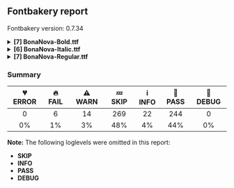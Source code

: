 ## Fontbakery report

Fontbakery version: 0.7.34

<details>
<summary><b>[7] BonaNova-Bold.ttf</b></summary>
<details>
<summary>🔥 <b>FAIL:</b> Are there caret positions declared for every ligature?</summary>

* [com.google.fonts/check/ligature_carets](https://font-bakery.readthedocs.io/en/latest/fontbakery/profiles/googlefonts.html#com.google.fonts/check/ligature_carets)
<pre>--- Rationale ---

All ligatures in a font must have corresponding caret (text cursor) positions
defined in the GDEF table, otherwhise, users may experience issues with caret
rendering.

If using GlyphsApp, ligature carets can be set directly on canvas by accessing
the `Glyph -&gt; Set Anchors` menu option or by pressing the `Cmd+U` keyboard
shortcut.

If designing with UFOs, (as of Oct 2020) ligature carets are not yet compiled
by ufo2ft, and therefore will not build via FontMake. See
googlefonts/ufo2ft/issues/329


</pre>

* 🔥 **FAIL** Failed to lookup ligatures. This font file seems to be malformed. For more info, read: https://github.com/googlefonts/fontbakery/issues/1596 [code: malformed]

</details>
<details>
<summary>🔥 <b>FAIL:</b> Is there kerning info for non-ligated sequences?</summary>

* [com.google.fonts/check/kerning_for_non_ligated_sequences](https://font-bakery.readthedocs.io/en/latest/fontbakery/profiles/googlefonts.html#com.google.fonts/check/kerning_for_non_ligated_sequences)
<pre>--- Rationale ---

Fonts with ligatures should have kerning on the corresponding non-ligated
sequences for text where ligatures aren&#x27;t used (eg
https://github.com/impallari/Raleway/issues/14).


</pre>

* 🔥 **FAIL** Failed to lookup ligatures. This font file seems to be malformed. For more info, read: https://github.com/googlefonts/fontbakery/issues/1596 [code: malformed]

</details>
<details>
<summary>⚠ <b>WARN:</b> Checking OS/2 achVendID.</summary>

* [com.google.fonts/check/vendor_id](https://font-bakery.readthedocs.io/en/latest/fontbakery/profiles/googlefonts.html#com.google.fonts/check/vendor_id)
<pre>--- Rationale ---

Microsoft keeps a list of font vendors and their respective contact info. This
list is updated regularly and is indexed by a 4-char &quot;Vendor ID&quot; which is
stored in the achVendID field of the OS/2 table.

Registering your ID is not mandatory, but it is a good practice since some
applications may display the type designer / type foundry contact info on some
dialog and also because that info will be visible on Microsoft&#x27;s website:

https://docs.microsoft.com/en-us/typography/vendors/

This check verifies whether or not a given font&#x27;s vendor ID is registered in
that list or if it has some of the default values used by the most common font
editors.

Each new FontBakery release includes a cached copy of that list of vendor IDs.
If you registered recently, you&#x27;re safe to ignore warnings emitted by this
check, since your ID will soon be included in one of our upcoming releases.


</pre>

* ⚠ **WARN** OS/2 VendorID value 'NONE' is not yet recognized. If you registered it recently, then it's safe to ignore this warning message. Otherwise, you should set it to your own unique 4 character code, and register it with Microsoft at https://www.microsoft.com/typography/links/vendorlist.aspx
 [code: unknown]

</details>
<details>
<summary>⚠ <b>WARN:</b> Check if each glyph has the recommended amount of contours.</summary>

* [com.google.fonts/check/contour_count](https://font-bakery.readthedocs.io/en/latest/fontbakery/profiles/googlefonts.html#com.google.fonts/check/contour_count)
<pre>--- Rationale ---

Visually QAing thousands of glyphs by hand is tiring. Most glyphs can only be
constructured in a handful of ways. This means a glyph&#x27;s contour count will
only differ slightly amongst different fonts, e.g a &#x27;g&#x27; could either be 2 or 3
contours, depending on whether its double story or single story.

However, a quotedbl should have 2 contours, unless the font belongs to a
display family.

This check currently does not cover variable fonts because there&#x27;s plenty of
alternative ways of constructing glyphs with multiple outlines for each feature
in a VarFont. The expected contour count data for this check is currently
optimized for the typical construction of glyphs in static fonts.


</pre>

* ⚠ **WARN** This check inspects the glyph outlines and detects the total number of contours in each of them. The expected values are infered from the typical ammounts of contours observed in a large collection of reference font families. The divergences listed below may simply indicate a significantly different design on some of your glyphs. On the other hand, some of these may flag actual bugs in the font such as glyphs mapped to an incorrect codepoint. Please consider reviewing the design and codepoint assignment of these to make sure they are correct.

The following glyphs do not have the recommended number of contours:

Glyph name: registered	Contours detected: 2	Expected: 3 or 4
Glyph name: Eth	Contours detected: 3	Expected: 2
Glyph name: Dcroat	Contours detected: 3	Expected: 2
Glyph name: dcroat	Contours detected: 3	Expected: 2
Glyph name: hbar	Contours detected: 2	Expected: 1
Glyph name: oe	Contours detected: 4	Expected: 3
Glyph name: Racute	Contours detected: 2	Expected: 3
Glyph name: uni0156	Contours detected: 2	Expected: 3
Glyph name: Rcaron	Contours detected: 2	Expected: 3
Glyph name: Uogonek	Contours detected: 2	Expected: 1
Glyph name: uni0180	Contours detected: 3	Expected: 2
Glyph name: ohorn	Contours detected: 3	Expected: 2
Glyph name: uni01EA	Contours detected: 3	Expected: 2
Glyph name: uni01EB	Contours detected: 3	Expected: 2
Glyph name: uni0210	Contours detected: 3	Expected: 4
Glyph name: uni0212	Contours detected: 2	Expected: 3
Glyph name: uni0228	Contours detected: 2	Expected: 1
Glyph name: uni0229	Contours detected: 3	Expected: 2
Glyph name: uni042F	Contours detected: 1	Expected: 2
Glyph name: uni044F	Contours detected: 1	Expected: 2
Glyph name: uni045B	Contours detected: 2	Expected: 1
Glyph name: uni1E08	Contours detected: 3	Expected: 2
Glyph name: uni1E09	Contours detected: 3	Expected: 2
Glyph name: uni1E1C	Contours detected: 3	Expected: 2
Glyph name: uni1E1D	Contours detected: 4	Expected: 3
Glyph name: uni1E5A	Contours detected: 2	Expected: 3
Glyph name: uni1E5E	Contours detected: 2	Expected: 3
Glyph name: uni1EDB	Contours detected: 4	Expected: 3
Glyph name: uni1EDD	Contours detected: 4	Expected: 3
Glyph name: uni1EDF	Contours detected: 4	Expected: 3
Glyph name: uni1EE1	Contours detected: 4	Expected: 3
Glyph name: uni1EE3	Contours detected: 4	Expected: 3
Glyph name: uni2076	Contours detected: 1	Expected: 2
Glyph name: uni2079	Contours detected: 1	Expected: 2
Glyph name: uni2086	Contours detected: 1	Expected: 2
Glyph name: uni2089	Contours detected: 1	Expected: 2
Glyph name: uni20B1	Contours detected: 3	Expected: 1, 2 or 4
Glyph name: uni2159	Contours detected: 3	Expected: 4
Glyph name: uni215A	Contours detected: 3	Expected: 4
Glyph name: Dcroat	Contours detected: 3	Expected: 2
Glyph name: Eth	Contours detected: 3	Expected: 2
Glyph name: Racute	Contours detected: 2	Expected: 3
Glyph name: Rcaron	Contours detected: 2	Expected: 3
Glyph name: Uogonek	Contours detected: 2	Expected: 1
Glyph name: dcroat	Contours detected: 3	Expected: 2
Glyph name: fi	Contours detected: 1	Expected: 3
Glyph name: fl	Contours detected: 1	Expected: 2
Glyph name: hbar	Contours detected: 2	Expected: 1
Glyph name: oe	Contours detected: 4	Expected: 3
Glyph name: ohorn	Contours detected: 3	Expected: 2
Glyph name: registered	Contours detected: 2	Expected: 3 or 4
Glyph name: uni0156	Contours detected: 2	Expected: 3
Glyph name: uni0180	Contours detected: 3	Expected: 2
Glyph name: uni0228	Contours detected: 2	Expected: 1
Glyph name: uni0229	Contours detected: 3	Expected: 2
Glyph name: uni042F	Contours detected: 1	Expected: 2
Glyph name: uni044F	Contours detected: 1	Expected: 2
Glyph name: uni045B	Contours detected: 2	Expected: 1
Glyph name: uni1E08	Contours detected: 3	Expected: 2
Glyph name: uni1E09	Contours detected: 3	Expected: 2
Glyph name: uni1E1C	Contours detected: 3	Expected: 2
Glyph name: uni1E1D	Contours detected: 4	Expected: 3
Glyph name: uni1E5A	Contours detected: 2	Expected: 3
Glyph name: uni1E5E	Contours detected: 2	Expected: 3
Glyph name: uni1EDB	Contours detected: 4	Expected: 3
Glyph name: uni1EDD	Contours detected: 4	Expected: 3
Glyph name: uni1EDF	Contours detected: 4	Expected: 3
Glyph name: uni1EE1	Contours detected: 4	Expected: 3
Glyph name: uni1EE3	Contours detected: 4	Expected: 3
Glyph name: uni20B1	Contours detected: 3	Expected: 1, 2 or 4 [code: contour-count]

</details>
<details>
<summary>⚠ <b>WARN:</b> Do any segments have colinear vectors?</summary>

* [com.google.fonts/check/outline_colinear_vectors](https://font-bakery.readthedocs.io/en/latest/fontbakery/profiles/<Section: Outline Correctness Checks>.html#com.google.fonts/check/outline_colinear_vectors)
<pre>--- Rationale ---

This test looks for consecutive line segments which have the same angle. This
normally happens if an outline point has been added by accident.

This test is not run for variable fonts, as they may legitimately have colinear
vectors.


</pre>

* ⚠ **WARN** The following glyphs have colinear vectors:
	* eta: L<<260.0,349.0>--<260.0,345.0>> -> L<<260.0,345.0>--<260.0,0.0>>
	* etatonos: L<<260.0,349.0>--<260.0,345.0>> -> L<<260.0,345.0>--<260.0,0.0>>
	* uni00B5: L<<333.0,110.0>--<333.0,115.0>> -> L<<333.0,115.0>--<333.0,460.0>>
	* uni00B5: L<<45.0,-240.0>--<48.0,109.0>> -> L<<48.0,109.0>--<48.0,460.0>>
	* uni03BC: L<<333.0,110.0>--<333.0,115.0>> -> L<<333.0,115.0>--<333.0,460.0>>
	* uni03BC: L<<45.0,-240.0>--<48.0,109.0>> -> L<<48.0,109.0>--<48.0,460.0>>
	* uniFEBA: L<<1113.0,140.0>--<1140.0,142.0>> -> L<<1140.0,142.0>--<1207.0,142.0>>
	* uniFEBC: L<<746.0,140.0>--<776.0,142.0>> -> L<<776.0,142.0>--<830.0,142.0>>
	* uniFEBE: L<<1113.0,140.0>--<1140.0,142.0>> -> L<<1140.0,142.0>--<1207.0,142.0>> and uniFEC0: L<<746.0,140.0>--<776.0,142.0>> -> L<<776.0,142.0>--<830.0,142.0>> [code: found-colinear-vectors]

</details>
<details>
<summary>⚠ <b>WARN:</b> Do outlines contain any jaggy segments?</summary>

* [com.google.fonts/check/outline_jaggy_segments](https://font-bakery.readthedocs.io/en/latest/fontbakery/profiles/<Section: Outline Correctness Checks>.html#com.google.fonts/check/outline_jaggy_segments)
<pre>--- Rationale ---

This test heuristically detects outline segments which form a particularly
small angle, indicative of an outline error. This may cause false positives in
cases such as extreme ink traps, so should be regarded as advisory and backed
up by manual inspection.


</pre>

* ⚠ **WARN** The following glyphs have jaggy segments:
	* A_H: B<<217.0,197.0>-<214.0,191.0>-<209.0,183.0>>/L<<209.0,183.0>--<217.0,197.0>> = 2.260501911141034
	* A_H: L<<209.0,183.0>--<217.0,197.0>>/B<<217.0,197.0>-<214.0,191.0>-<209.0,183.0>> = 3.1798301198640497
	* sigma: B<<453.5,347.5>-<428.0,355.0>-<402.0,364.0>>/B<<402.0,364.0>-<433.0,347.0>-<461.0,321.5>> = 9.646303291202416
	* uni0452: L<<233.0,343.0>--<232.0,355.0>>/L<<232.0,355.0>--<232.0,110.0>> = 4.763641690726144
	* uni05D0: B<<496.5,260.5>-<492.0,244.0>-<509.0,229.0>>/L<<509.0,229.0>--<494.0,242.0>> = 0.5092824049768564
	* uni05D0: L<<509.0,229.0>--<494.0,242.0>>/L<<494.0,242.0>--<609.0,138.0>> = 1.2101630959891547
	* uniFB2E: B<<496.5,260.5>-<492.0,244.0>-<509.0,229.0>>/L<<509.0,229.0>--<494.0,242.0>> = 0.5092824049768564
	* uniFB2E: L<<509.0,229.0>--<494.0,242.0>>/L<<494.0,242.0>--<609.0,138.0>> = 1.2101630959891547
	* uniFB2F: B<<496.5,260.5>-<492.0,244.0>-<509.0,229.0>>/L<<509.0,229.0>--<494.0,242.0>> = 0.5092824049768564
	* uniFB2F: L<<509.0,229.0>--<494.0,242.0>>/L<<494.0,242.0>--<609.0,138.0>> = 1.2101630959891547 and 4 more. [code: found-jaggy-segments]

</details>
<details>
<summary>⚠ <b>WARN:</b> Do outlines contain any semi-vertical or semi-horizontal lines?</summary>

* [com.google.fonts/check/outline_semi_vertical](https://font-bakery.readthedocs.io/en/latest/fontbakery/profiles/<Section: Outline Correctness Checks>.html#com.google.fonts/check/outline_semi_vertical)
<pre>--- Rationale ---

This test detects line segments which are nearly, but not quite, exactly
horizontal or vertical. Sometimes such lines are created by design, but often
they are indicative of a design error.

This test is disabled for italic styles, which often contain nearly-upright
lines.


</pre>

* ⚠ **WARN** The following glyphs have semi-vertical/semi-horizontal lines:
	* arrowupdn: L<<207.0,153.0>--<208.0,512.0>>
	* braceleftbt: L<<93.0,791.0>--<228.0,790.0>>
	* bracelefttp: L<<228.0,-221.0>--<93.0,-222.0>>
	* bracerightbt: L<<93.0,789.0>--<228.0,790.0>>
	* bracerighttp: L<<228.0,-225.0>--<93.0,-224.0>>
	* eng.sc: L<<514.0,217.0>--<515.0,425.0>>
	* estimated: L<<603.0,398.0>--<602.0,551.0>>
	* four.lf: L<<481.0,665.0>--<480.0,255.0>>
	* four.osf: L<<457.0,493.0>--<456.0,120.0>>
	* four.sc: L<<419.0,532.0>--<418.0,204.0>> and 15 more. [code: found-semi-vertical]

</details>
<br>
</details>
<details>
<summary><b>[6] BonaNova-Italic.ttf</b></summary>
<details>
<summary>🔥 <b>FAIL:</b> Are there caret positions declared for every ligature?</summary>

* [com.google.fonts/check/ligature_carets](https://font-bakery.readthedocs.io/en/latest/fontbakery/profiles/googlefonts.html#com.google.fonts/check/ligature_carets)
<pre>--- Rationale ---

All ligatures in a font must have corresponding caret (text cursor) positions
defined in the GDEF table, otherwhise, users may experience issues with caret
rendering.

If using GlyphsApp, ligature carets can be set directly on canvas by accessing
the `Glyph -&gt; Set Anchors` menu option or by pressing the `Cmd+U` keyboard
shortcut.

If designing with UFOs, (as of Oct 2020) ligature carets are not yet compiled
by ufo2ft, and therefore will not build via FontMake. See
googlefonts/ufo2ft/issues/329


</pre>

* 🔥 **FAIL** Failed to lookup ligatures. This font file seems to be malformed. For more info, read: https://github.com/googlefonts/fontbakery/issues/1596 [code: malformed]

</details>
<details>
<summary>🔥 <b>FAIL:</b> Is there kerning info for non-ligated sequences?</summary>

* [com.google.fonts/check/kerning_for_non_ligated_sequences](https://font-bakery.readthedocs.io/en/latest/fontbakery/profiles/googlefonts.html#com.google.fonts/check/kerning_for_non_ligated_sequences)
<pre>--- Rationale ---

Fonts with ligatures should have kerning on the corresponding non-ligated
sequences for text where ligatures aren&#x27;t used (eg
https://github.com/impallari/Raleway/issues/14).


</pre>

* 🔥 **FAIL** Failed to lookup ligatures. This font file seems to be malformed. For more info, read: https://github.com/googlefonts/fontbakery/issues/1596 [code: malformed]

</details>
<details>
<summary>⚠ <b>WARN:</b> Checking OS/2 achVendID.</summary>

* [com.google.fonts/check/vendor_id](https://font-bakery.readthedocs.io/en/latest/fontbakery/profiles/googlefonts.html#com.google.fonts/check/vendor_id)
<pre>--- Rationale ---

Microsoft keeps a list of font vendors and their respective contact info. This
list is updated regularly and is indexed by a 4-char &quot;Vendor ID&quot; which is
stored in the achVendID field of the OS/2 table.

Registering your ID is not mandatory, but it is a good practice since some
applications may display the type designer / type foundry contact info on some
dialog and also because that info will be visible on Microsoft&#x27;s website:

https://docs.microsoft.com/en-us/typography/vendors/

This check verifies whether or not a given font&#x27;s vendor ID is registered in
that list or if it has some of the default values used by the most common font
editors.

Each new FontBakery release includes a cached copy of that list of vendor IDs.
If you registered recently, you&#x27;re safe to ignore warnings emitted by this
check, since your ID will soon be included in one of our upcoming releases.


</pre>

* ⚠ **WARN** OS/2 VendorID value 'NONE' is not yet recognized. If you registered it recently, then it's safe to ignore this warning message. Otherwise, you should set it to your own unique 4 character code, and register it with Microsoft at https://www.microsoft.com/typography/links/vendorlist.aspx
 [code: unknown]

</details>
<details>
<summary>⚠ <b>WARN:</b> Check if each glyph has the recommended amount of contours.</summary>

* [com.google.fonts/check/contour_count](https://font-bakery.readthedocs.io/en/latest/fontbakery/profiles/googlefonts.html#com.google.fonts/check/contour_count)
<pre>--- Rationale ---

Visually QAing thousands of glyphs by hand is tiring. Most glyphs can only be
constructured in a handful of ways. This means a glyph&#x27;s contour count will
only differ slightly amongst different fonts, e.g a &#x27;g&#x27; could either be 2 or 3
contours, depending on whether its double story or single story.

However, a quotedbl should have 2 contours, unless the font belongs to a
display family.

This check currently does not cover variable fonts because there&#x27;s plenty of
alternative ways of constructing glyphs with multiple outlines for each feature
in a VarFont. The expected contour count data for this check is currently
optimized for the typical construction of glyphs in static fonts.


</pre>

* ⚠ **WARN** This check inspects the glyph outlines and detects the total number of contours in each of them. The expected values are infered from the typical ammounts of contours observed in a large collection of reference font families. The divergences listed below may simply indicate a significantly different design on some of your glyphs. On the other hand, some of these may flag actual bugs in the font such as glyphs mapped to an incorrect codepoint. Please consider reviewing the design and codepoint assignment of these to make sure they are correct.

The following glyphs do not have the recommended number of contours:

Glyph name: Eth	Contours detected: 3	Expected: 2
Glyph name: Dcroat	Contours detected: 3	Expected: 2
Glyph name: dcroat	Contours detected: 3	Expected: 2
Glyph name: hbar	Contours detected: 2	Expected: 1
Glyph name: oe	Contours detected: 4	Expected: 3
Glyph name: Racute	Contours detected: 2	Expected: 3
Glyph name: uni0156	Contours detected: 2	Expected: 3
Glyph name: Rcaron	Contours detected: 2	Expected: 3
Glyph name: Tbar	Contours detected: 2	Expected: 1
Glyph name: Uogonek	Contours detected: 2	Expected: 1
Glyph name: uni0180	Contours detected: 3	Expected: 2
Glyph name: uni0199	Contours detected: 2	Expected: 1
Glyph name: ohorn	Contours detected: 3	Expected: 2
Glyph name: uni01C2	Contours detected: 3	Expected: 1
Glyph name: uni01EA	Contours detected: 3	Expected: 2
Glyph name: uni01EB	Contours detected: 3	Expected: 2
Glyph name: uni0210	Contours detected: 3	Expected: 4
Glyph name: uni0212	Contours detected: 2	Expected: 3
Glyph name: uni0228	Contours detected: 2	Expected: 1
Glyph name: uni0229	Contours detected: 3	Expected: 2
Glyph name: uni042F	Contours detected: 1	Expected: 2
Glyph name: uni044F	Contours detected: 1	Expected: 2
Glyph name: uni1E08	Contours detected: 3	Expected: 2
Glyph name: uni1E09	Contours detected: 3	Expected: 2
Glyph name: uni1E1C	Contours detected: 3	Expected: 2
Glyph name: uni1E1D	Contours detected: 4	Expected: 3
Glyph name: uni1E5A	Contours detected: 2	Expected: 3
Glyph name: uni1E5E	Contours detected: 2	Expected: 3
Glyph name: uni1EDB	Contours detected: 4	Expected: 3
Glyph name: uni1EDD	Contours detected: 4	Expected: 3
Glyph name: uni1EDF	Contours detected: 4	Expected: 3
Glyph name: uni1EE1	Contours detected: 4	Expected: 3
Glyph name: uni1EE3	Contours detected: 4	Expected: 3
Glyph name: uni2076	Contours detected: 1	Expected: 2
Glyph name: uni2079	Contours detected: 1	Expected: 2
Glyph name: uni2086	Contours detected: 1	Expected: 2
Glyph name: uni2089	Contours detected: 1	Expected: 2
Glyph name: uni20B1	Contours detected: 3	Expected: 1, 2 or 4
Glyph name: uni2159	Contours detected: 3	Expected: 4
Glyph name: uni215A	Contours detected: 3	Expected: 4
Glyph name: Dcroat	Contours detected: 3	Expected: 2
Glyph name: Eth	Contours detected: 3	Expected: 2
Glyph name: Racute	Contours detected: 2	Expected: 3
Glyph name: Rcaron	Contours detected: 2	Expected: 3
Glyph name: Tbar	Contours detected: 2	Expected: 1
Glyph name: Uogonek	Contours detected: 2	Expected: 1
Glyph name: dcroat	Contours detected: 3	Expected: 2
Glyph name: fi	Contours detected: 2	Expected: 3
Glyph name: fl	Contours detected: 1	Expected: 2
Glyph name: hbar	Contours detected: 2	Expected: 1
Glyph name: oe	Contours detected: 4	Expected: 3
Glyph name: ohorn	Contours detected: 3	Expected: 2
Glyph name: uni0156	Contours detected: 2	Expected: 3
Glyph name: uni0180	Contours detected: 3	Expected: 2
Glyph name: uni0199	Contours detected: 2	Expected: 1
Glyph name: uni01C2	Contours detected: 3	Expected: 1
Glyph name: uni0228	Contours detected: 2	Expected: 1
Glyph name: uni0229	Contours detected: 3	Expected: 2
Glyph name: uni042F	Contours detected: 1	Expected: 2
Glyph name: uni044F	Contours detected: 1	Expected: 2
Glyph name: uni1E08	Contours detected: 3	Expected: 2
Glyph name: uni1E09	Contours detected: 3	Expected: 2
Glyph name: uni1E1C	Contours detected: 3	Expected: 2
Glyph name: uni1E1D	Contours detected: 4	Expected: 3
Glyph name: uni1E5A	Contours detected: 2	Expected: 3
Glyph name: uni1E5E	Contours detected: 2	Expected: 3
Glyph name: uni1EDB	Contours detected: 4	Expected: 3
Glyph name: uni1EDD	Contours detected: 4	Expected: 3
Glyph name: uni1EDF	Contours detected: 4	Expected: 3
Glyph name: uni1EE1	Contours detected: 4	Expected: 3
Glyph name: uni1EE3	Contours detected: 4	Expected: 3
Glyph name: uni20B1	Contours detected: 3	Expected: 1, 2 or 4 [code: contour-count]

</details>
<details>
<summary>⚠ <b>WARN:</b> Do any segments have colinear vectors?</summary>

* [com.google.fonts/check/outline_colinear_vectors](https://font-bakery.readthedocs.io/en/latest/fontbakery/profiles/<Section: Outline Correctness Checks>.html#com.google.fonts/check/outline_colinear_vectors)
<pre>--- Rationale ---

This test looks for consecutive line segments which have the same angle. This
normally happens if an outline point has been added by accident.

This test is not run for variable fonts, as they may legitimately have colinear
vectors.


</pre>

* ⚠ **WARN** The following glyphs have colinear vectors:
	* G.swsh: L<<626.0,248.0>--<622.0,190.0>> -> L<<622.0,190.0>--<608.0,-15.0>>
	* Gbreve.swsh: L<<626.0,248.0>--<622.0,190.0>> -> L<<622.0,190.0>--<608.0,-15.0>>
	* Gdotaccent.swsh: L<<626.0,248.0>--<622.0,190.0>> -> L<<622.0,190.0>--<608.0,-15.0>>
	* uni0122.swsh: L<<626.0,248.0>--<622.0,190.0>> -> L<<622.0,190.0>--<608.0,-15.0>>
	* uni0233.sc: L<<156.0,275.0>--<115.0,360.0>> -> L<<115.0,360.0>--<84.0,425.0>>
	* uni0233.sc: L<<157.0,425.0>--<196.0,348.0>> -> L<<196.0,348.0>--<225.0,290.0>>
	* uni0233.sc: L<<227.0,290.0>--<260.0,339.0>> -> L<<260.0,339.0>--<317.0,425.0>>
	* uni0233.sc: L<<363.0,425.0>--<300.0,333.0>> -> L<<300.0,333.0>--<261.0,275.0>>
	* uni042A: L<<190.0,100.0>--<222.0,566.0>> -> L<<222.0,566.0>--<227.0,635.0>>
	* uni05D2: L<<136.0,537.0>--<147.0,534.0>> -> L<<147.0,534.0>--<258.0,507.0>> and 57 more. [code: found-colinear-vectors]

</details>
<details>
<summary>⚠ <b>WARN:</b> Do outlines contain any jaggy segments?</summary>

* [com.google.fonts/check/outline_jaggy_segments](https://font-bakery.readthedocs.io/en/latest/fontbakery/profiles/<Section: Outline Correctness Checks>.html#com.google.fonts/check/outline_jaggy_segments)
<pre>--- Rationale ---

This test heuristically detects outline segments which form a particularly
small angle, indicative of an outline error. This may cause false positives in
cases such as extreme ink traps, so should be regarded as advisory and backed
up by manual inspection.


</pre>

* ⚠ **WARN** The following glyphs have jaggy segments:
	* shaddaAlefabovear: L<<-45.0,640.0>--<-45.0,640.0>>/L<<-45.0,640.0>--<-53.0,639.0>> = 7.125016348901757
	* shaddaDammaar: L<<-45.0,640.0>--<-45.0,640.0>>/L<<-45.0,640.0>--<-53.0,639.0>> = 7.125016348901757
	* shaddaDammatanar: L<<-45.0,640.0>--<-45.0,640.0>>/L<<-45.0,640.0>--<-53.0,639.0>> = 7.125016348901757
	* shaddaFathaar: L<<-45.0,639.0>--<-45.0,639.0>>/L<<-45.0,639.0>--<-53.0,638.0>> = 7.125016348901757
	* shaddaFathatanar: L<<-45.0,639.0>--<-45.0,639.0>>/L<<-45.0,639.0>--<-53.0,638.0>> = 7.125016348901757
	* shaddaKasraar: L<<-5.0,789.0>--<-5.0,789.0>>/L<<-5.0,789.0>--<-13.0,788.0>> = 7.125016348901757
	* shaddaKasratanar: L<<35.0,919.0>--<35.0,919.0>>/L<<35.0,919.0>--<27.0,918.0>> = 7.125016348901757
	* uni0446.loclBGR: B<<406.0,7.5>-<418.0,31.0>-<434.0,51.0>>/B<<434.0,51.0>-<383.0,7.0>-<336.0,-15.0>> = 10.554370268643943
	* uni0446: B<<406.0,7.5>-<418.0,31.0>-<434.0,51.0>>/B<<434.0,51.0>-<383.0,7.0>-<336.0,-15.0>> = 10.554370268643943
	* uni0449.loclBGR: B<<638.0,7.5>-<650.0,31.0>-<666.0,51.0>>/B<<666.0,51.0>-<615.0,7.0>-<568.0,-15.0>> = 10.554370268643943 and 9 more. [code: found-jaggy-segments]

</details>
<br>
</details>
<details>
<summary><b>[7] BonaNova-Regular.ttf</b></summary>
<details>
<summary>🔥 <b>FAIL:</b> Are there caret positions declared for every ligature?</summary>

* [com.google.fonts/check/ligature_carets](https://font-bakery.readthedocs.io/en/latest/fontbakery/profiles/googlefonts.html#com.google.fonts/check/ligature_carets)
<pre>--- Rationale ---

All ligatures in a font must have corresponding caret (text cursor) positions
defined in the GDEF table, otherwhise, users may experience issues with caret
rendering.

If using GlyphsApp, ligature carets can be set directly on canvas by accessing
the `Glyph -&gt; Set Anchors` menu option or by pressing the `Cmd+U` keyboard
shortcut.

If designing with UFOs, (as of Oct 2020) ligature carets are not yet compiled
by ufo2ft, and therefore will not build via FontMake. See
googlefonts/ufo2ft/issues/329


</pre>

* 🔥 **FAIL** Failed to lookup ligatures. This font file seems to be malformed. For more info, read: https://github.com/googlefonts/fontbakery/issues/1596 [code: malformed]

</details>
<details>
<summary>🔥 <b>FAIL:</b> Is there kerning info for non-ligated sequences?</summary>

* [com.google.fonts/check/kerning_for_non_ligated_sequences](https://font-bakery.readthedocs.io/en/latest/fontbakery/profiles/googlefonts.html#com.google.fonts/check/kerning_for_non_ligated_sequences)
<pre>--- Rationale ---

Fonts with ligatures should have kerning on the corresponding non-ligated
sequences for text where ligatures aren&#x27;t used (eg
https://github.com/impallari/Raleway/issues/14).


</pre>

* 🔥 **FAIL** Failed to lookup ligatures. This font file seems to be malformed. For more info, read: https://github.com/googlefonts/fontbakery/issues/1596 [code: malformed]

</details>
<details>
<summary>⚠ <b>WARN:</b> Checking OS/2 achVendID.</summary>

* [com.google.fonts/check/vendor_id](https://font-bakery.readthedocs.io/en/latest/fontbakery/profiles/googlefonts.html#com.google.fonts/check/vendor_id)
<pre>--- Rationale ---

Microsoft keeps a list of font vendors and their respective contact info. This
list is updated regularly and is indexed by a 4-char &quot;Vendor ID&quot; which is
stored in the achVendID field of the OS/2 table.

Registering your ID is not mandatory, but it is a good practice since some
applications may display the type designer / type foundry contact info on some
dialog and also because that info will be visible on Microsoft&#x27;s website:

https://docs.microsoft.com/en-us/typography/vendors/

This check verifies whether or not a given font&#x27;s vendor ID is registered in
that list or if it has some of the default values used by the most common font
editors.

Each new FontBakery release includes a cached copy of that list of vendor IDs.
If you registered recently, you&#x27;re safe to ignore warnings emitted by this
check, since your ID will soon be included in one of our upcoming releases.


</pre>

* ⚠ **WARN** OS/2 VendorID value 'NONE' is not yet recognized. If you registered it recently, then it's safe to ignore this warning message. Otherwise, you should set it to your own unique 4 character code, and register it with Microsoft at https://www.microsoft.com/typography/links/vendorlist.aspx
 [code: unknown]

</details>
<details>
<summary>⚠ <b>WARN:</b> Check if each glyph has the recommended amount of contours.</summary>

* [com.google.fonts/check/contour_count](https://font-bakery.readthedocs.io/en/latest/fontbakery/profiles/googlefonts.html#com.google.fonts/check/contour_count)
<pre>--- Rationale ---

Visually QAing thousands of glyphs by hand is tiring. Most glyphs can only be
constructured in a handful of ways. This means a glyph&#x27;s contour count will
only differ slightly amongst different fonts, e.g a &#x27;g&#x27; could either be 2 or 3
contours, depending on whether its double story or single story.

However, a quotedbl should have 2 contours, unless the font belongs to a
display family.

This check currently does not cover variable fonts because there&#x27;s plenty of
alternative ways of constructing glyphs with multiple outlines for each feature
in a VarFont. The expected contour count data for this check is currently
optimized for the typical construction of glyphs in static fonts.


</pre>

* ⚠ **WARN** This check inspects the glyph outlines and detects the total number of contours in each of them. The expected values are infered from the typical ammounts of contours observed in a large collection of reference font families. The divergences listed below may simply indicate a significantly different design on some of your glyphs. On the other hand, some of these may flag actual bugs in the font such as glyphs mapped to an incorrect codepoint. Please consider reviewing the design and codepoint assignment of these to make sure they are correct.

The following glyphs do not have the recommended number of contours:

Glyph name: Eth	Contours detected: 3	Expected: 2
Glyph name: Dcroat	Contours detected: 3	Expected: 2
Glyph name: dcroat	Contours detected: 3	Expected: 2
Glyph name: hbar	Contours detected: 2	Expected: 1
Glyph name: oe	Contours detected: 4	Expected: 3
Glyph name: Racute	Contours detected: 2	Expected: 3
Glyph name: uni0156	Contours detected: 2	Expected: 3
Glyph name: Rcaron	Contours detected: 2	Expected: 3
Glyph name: Uogonek	Contours detected: 2	Expected: 1
Glyph name: uni0180	Contours detected: 3	Expected: 2
Glyph name: ohorn	Contours detected: 3	Expected: 2
Glyph name: uni01EA	Contours detected: 3	Expected: 2
Glyph name: uni01EB	Contours detected: 3	Expected: 2
Glyph name: uni0210	Contours detected: 3	Expected: 4
Glyph name: uni0212	Contours detected: 2	Expected: 3
Glyph name: uni0228	Contours detected: 2	Expected: 1
Glyph name: uni0229	Contours detected: 3	Expected: 2
Glyph name: uni042F	Contours detected: 1	Expected: 2
Glyph name: uni044F	Contours detected: 1	Expected: 2
Glyph name: uni045B	Contours detected: 2	Expected: 1
Glyph name: uni1E08	Contours detected: 3	Expected: 2
Glyph name: uni1E09	Contours detected: 3	Expected: 2
Glyph name: uni1E1C	Contours detected: 3	Expected: 2
Glyph name: uni1E1D	Contours detected: 4	Expected: 3
Glyph name: uni1E5A	Contours detected: 2	Expected: 3
Glyph name: uni1E5E	Contours detected: 2	Expected: 3
Glyph name: uni1EDB	Contours detected: 4	Expected: 3
Glyph name: uni1EDD	Contours detected: 4	Expected: 3
Glyph name: uni1EDF	Contours detected: 4	Expected: 3
Glyph name: uni1EE1	Contours detected: 4	Expected: 3
Glyph name: uni1EE3	Contours detected: 4	Expected: 3
Glyph name: uni2076	Contours detected: 1	Expected: 2
Glyph name: uni2079	Contours detected: 1	Expected: 2
Glyph name: uni2086	Contours detected: 1	Expected: 2
Glyph name: uni2089	Contours detected: 1	Expected: 2
Glyph name: uni20B1	Contours detected: 3	Expected: 1, 2 or 4
Glyph name: uni2159	Contours detected: 3	Expected: 4
Glyph name: uni215A	Contours detected: 3	Expected: 4
Glyph name: Dcroat	Contours detected: 3	Expected: 2
Glyph name: Eth	Contours detected: 3	Expected: 2
Glyph name: Racute	Contours detected: 2	Expected: 3
Glyph name: Rcaron	Contours detected: 2	Expected: 3
Glyph name: Uogonek	Contours detected: 2	Expected: 1
Glyph name: dcroat	Contours detected: 3	Expected: 2
Glyph name: fi	Contours detected: 1	Expected: 3
Glyph name: fl	Contours detected: 1	Expected: 2
Glyph name: hbar	Contours detected: 2	Expected: 1
Glyph name: oe	Contours detected: 4	Expected: 3
Glyph name: ohorn	Contours detected: 3	Expected: 2
Glyph name: uni0156	Contours detected: 2	Expected: 3
Glyph name: uni0180	Contours detected: 3	Expected: 2
Glyph name: uni0228	Contours detected: 2	Expected: 1
Glyph name: uni0229	Contours detected: 3	Expected: 2
Glyph name: uni042F	Contours detected: 1	Expected: 2
Glyph name: uni044F	Contours detected: 1	Expected: 2
Glyph name: uni045B	Contours detected: 2	Expected: 1
Glyph name: uni1E08	Contours detected: 3	Expected: 2
Glyph name: uni1E09	Contours detected: 3	Expected: 2
Glyph name: uni1E1C	Contours detected: 3	Expected: 2
Glyph name: uni1E1D	Contours detected: 4	Expected: 3
Glyph name: uni1E5A	Contours detected: 2	Expected: 3
Glyph name: uni1E5E	Contours detected: 2	Expected: 3
Glyph name: uni1EDB	Contours detected: 4	Expected: 3
Glyph name: uni1EDD	Contours detected: 4	Expected: 3
Glyph name: uni1EDF	Contours detected: 4	Expected: 3
Glyph name: uni1EE1	Contours detected: 4	Expected: 3
Glyph name: uni1EE3	Contours detected: 4	Expected: 3
Glyph name: uni20B1	Contours detected: 3	Expected: 1, 2 or 4 [code: contour-count]

</details>
<details>
<summary>⚠ <b>WARN:</b> Do any segments have colinear vectors?</summary>

* [com.google.fonts/check/outline_colinear_vectors](https://font-bakery.readthedocs.io/en/latest/fontbakery/profiles/<Section: Outline Correctness Checks>.html#com.google.fonts/check/outline_colinear_vectors)
<pre>--- Rationale ---

This test looks for consecutive line segments which have the same angle. This
normally happens if an outline point has been added by accident.

This test is not run for variable fonts, as they may legitimately have colinear
vectors.


</pre>

* ⚠ **WARN** The following glyphs have colinear vectors:
	* A_H: L<<236.0,253.0>--<236.0,253.0>> -> L<<236.0,253.0>--<236.0,253.0>>
	* uni00B5: L<<70.0,-240.0>--<73.0,109.0>> -> L<<73.0,109.0>--<74.0,440.0>>
	* uni02A9: L<<499.0,335.0>--<499.0,331.0>> -> L<<499.0,331.0>--<499.0,101.0>>
	* uni03BC: L<<70.0,-240.0>--<73.0,109.0>> -> L<<73.0,109.0>--<74.0,440.0>>
	* uniFEBA: L<<1073.0,90.0>--<1115.0,92.0>> -> L<<1115.0,92.0>--<1195.0,92.0>>
	* uniFEBC: L<<704.0,90.0>--<740.0,92.0>> -> L<<740.0,92.0>--<820.0,92.0>>
	* uniFEBE: L<<1073.0,90.0>--<1115.0,92.0>> -> L<<1115.0,92.0>--<1195.0,92.0>> and uniFEC0: L<<704.0,90.0>--<740.0,92.0>> -> L<<740.0,92.0>--<820.0,92.0>> [code: found-colinear-vectors]

</details>
<details>
<summary>⚠ <b>WARN:</b> Do outlines contain any jaggy segments?</summary>

* [com.google.fonts/check/outline_jaggy_segments](https://font-bakery.readthedocs.io/en/latest/fontbakery/profiles/<Section: Outline Correctness Checks>.html#com.google.fonts/check/outline_jaggy_segments)
<pre>--- Rationale ---

This test heuristically detects outline segments which form a particularly
small angle, indicative of an outline error. This may cause false positives in
cases such as extreme ink traps, so should be regarded as advisory and backed
up by manual inspection.


</pre>

* ⚠ **WARN** The following glyphs have jaggy segments:
	* A_H: L<<236.0,253.0>--<220.0,225.0>>/L<<220.0,225.0>--<221.0,228.0>> = 11.309932474020162
	* u1F679: B<<213.5,456.5>-<216.0,392.0>-<204.0,307.0>>/B<<204.0,307.0>-<218.0,344.0>-<235.5,370.5>> = 12.689848155025715
	* uni0448.loclBGR: B<<407.5,11.0>-<383.0,37.0>-<379.0,80.0>>/L<<379.0,80.0>--<379.0,77.0>> = 5.3145456699447315
	* uni0449.loclBGR: B<<407.5,11.0>-<383.0,37.0>-<379.0,80.0>>/L<<379.0,80.0>--<379.0,77.0>> = 5.3145456699447315
	* uni05D0: L<<173.0,501.0>--<454.0,227.0>>/L<<454.0,227.0>--<425.0,255.0>> = 0.2824748494706725
	* uni062C: L<<566.0,411.0>--<566.0,411.0>>/B<<566.0,411.0>-<500.0,410.0>-<435.0,388.5>> = 0.8680514497453689
	* uni062D: L<<566.0,411.0>--<566.0,411.0>>/B<<566.0,411.0>-<500.0,410.0>-<435.0,388.5>> = 0.8680514497453689
	* uni062E: L<<566.0,411.0>--<566.0,411.0>>/B<<566.0,411.0>-<500.0,410.0>-<435.0,388.5>> = 0.8680514497453689
	* uniFB2E: L<<173.0,501.0>--<454.0,227.0>>/L<<454.0,227.0>--<425.0,255.0>> = 0.2824748494706725
	* uniFB2F: L<<173.0,501.0>--<454.0,227.0>>/L<<454.0,227.0>--<425.0,255.0>> = 0.2824748494706725 and 5 more. [code: found-jaggy-segments]

</details>
<details>
<summary>⚠ <b>WARN:</b> Do outlines contain any semi-vertical or semi-horizontal lines?</summary>

* [com.google.fonts/check/outline_semi_vertical](https://font-bakery.readthedocs.io/en/latest/fontbakery/profiles/<Section: Outline Correctness Checks>.html#com.google.fonts/check/outline_semi_vertical)
<pre>--- Rationale ---

This test detects line segments which are nearly, but not quite, exactly
horizontal or vertical. Sometimes such lines are created by design, but often
they are indicative of a design error.

This test is disabled for italic styles, which often contain nearly-upright
lines.


</pre>

* ⚠ **WARN** The following glyphs have semi-vertical/semi-horizontal lines:
	* arrowdown: L<<212.0,100.0>--<214.0,660.0>>
	* arrowdown: L<<244.0,660.0>--<245.0,99.0>>
	* arrowupdn: L<<214.0,106.0>--<212.0,559.0>>
	* arrowupdn: L<<246.0,559.0>--<245.0,104.0>>
	* estimated: L<<605.0,398.0>--<604.0,551.0>>
	* f_f_u: L<<731.0,100.0>--<732.0,356.0>>
	* f_t_u: L<<738.0,100.0>--<739.0,356.0>>
	* f_u: L<<418.0,100.0>--<419.0,356.0>>
	* four.dnom: L<<238.0,363.0>--<237.0,130.0>>
	* four.lf: L<<414.0,665.0>--<413.0,226.0>> and 50 more. [code: found-semi-vertical]

</details>
<br>
</details>

### Summary

| 💔 ERROR | 🔥 FAIL | ⚠ WARN | 💤 SKIP | ℹ INFO | 🍞 PASS | 🔎 DEBUG |
|:-----:|:----:|:----:|:----:|:----:|:----:|:----:|
| 0 | 6 | 14 | 269 | 22 | 244 | 0 |
| 0% | 1% | 3% | 48% | 4% | 44% | 0% |

**Note:** The following loglevels were omitted in this report:
* **SKIP**
* **INFO**
* **PASS**
* **DEBUG**
